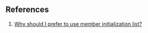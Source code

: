 ## References

1. [Why should I prefer to use member initialization list?](https://stackoverflow.com/questions/926752/why-should-i-prefer-to-use-member-initialization-list)